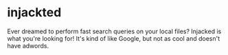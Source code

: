 injackted
=========

Ever dreamed to perform fast search queries on your local files? Injacked is what you're looking for! It's kind of like Google, but not as cool and doesn't have adwords.
